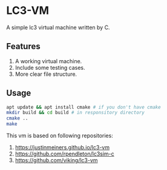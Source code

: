 # LC3-VM

A simple lc3 virtual machine written by C.

## Features

1. A working virtual machine.
2. Include some testing cases.
3. More clear file structure.

## Usage

```bash
apt update && apt install cmake # if you don't have cmake
mkdir build && cd build # in responsitory directory
cmake ..
make
```

This vm is based on following repositories:

1. <https://justinmeiners.github.io/lc3-vm>
2. <https://github.com/rpendleton/lc3sim-c>
3. <https://github.com/viking/lc3-vm>
